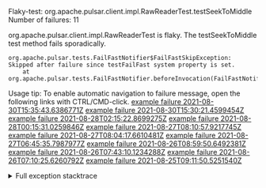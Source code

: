        
Flaky-test: org.apache.pulsar.client.impl.RawReaderTest.testSeekToMiddle
Number of failures: 11

org.apache.pulsar.client.impl.RawReaderTest is flaky. The testSeekToMiddle test method fails sporadically.

```
org.apache.pulsar.tests.FailFastNotifier$FailFastSkipException: Skipped after failure since testFailFast system property is set.
	at org.apache.pulsar.tests.FailFastNotifier.beforeInvocation(FailFastNotifier.java:88)

```

Usage tip: To enable automatic navigation to failure message, open the following links with CTRL/CMD-click.
[example failure 2021-08-30T15:35:43.6386771Z](https://github.com/apache/pulsar/runs/3463119398?check_suite_focus=true#step:9:4125)
[example failure 2021-08-30T15:30:21.4599454Z](https://github.com/apache/pulsar/runs/3463119398?check_suite_focus=true#step:9:1739)
[example failure 2021-08-28T02:15:22.8699275Z](https://github.com/apache/pulsar/runs/3448473880?check_suite_focus=true#step:9:3122)
[example failure 2021-08-28T00:15:31.0259846Z](https://github.com/apache/pulsar/runs/3447917315?check_suite_focus=true#step:9:2490)
[example failure 2021-08-27T08:10:57.9217745Z](https://github.com/apache/pulsar/runs/3440980370?check_suite_focus=true#step:9:3189)
[example failure 2021-08-27T08:04:17.6610481Z](https://github.com/apache/pulsar/runs/3440855241?check_suite_focus=true#step:9:3114)
[example failure 2021-08-27T06:45:35.7987977Z](https://github.com/apache/pulsar/runs/3440411158?check_suite_focus=true#step:9:3115)
[example failure 2021-08-26T08:59:50.6492381Z](https://github.com/apache/pulsar/runs/3430539961?check_suite_focus=true#step:9:3824)
[example failure 2021-08-26T07:43:10.1234288Z](https://github.com/apache/pulsar/runs/3429972501?check_suite_focus=true#step:9:1746)
[example failure 2021-08-26T07:10:25.6260792Z](https://github.com/apache/pulsar/runs/3429892136?check_suite_focus=true#step:9:3176)
[example failure 2021-08-25T09:11:50.5251540Z](https://github.com/apache/pulsar/runs/3420085427?check_suite_focus=true#step:10:3082)


<details>
<summary>Full exception stacktrace</summary>
<code><pre>
org.apache.pulsar.tests.FailFastNotifier$FailFastSkipException: Skipped after failure since testFailFast system property is set.
	at org.apache.pulsar.tests.FailFastNotifier.beforeInvocation(FailFastNotifier.java:88)

</pre></code>
</details>

